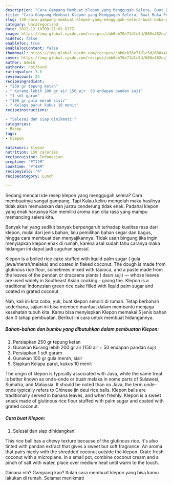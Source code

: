 ```yaml
---
description: "Cara Gampang Membuat Klepon yang Menggugah Selera, Buat Buka Puasa Enak Banget"
title: "Cara Gampang Membuat Klepon yang Menggugah Selera, Buat Buka Puasa Enak Banget"
slug: 139-cara-gampang-membuat-klepon-yang-menggugah-selera-buat-buka-puasa-enak-banget
category: Uncategorized
date: 2022-12-18T09:21:01.877Z
image: https://img-global.cpcdn.com/recipes/cbb0eb76e71d1c5d/680x482cq70/klepon-foto-resep-utama.jpg
hideToc: false
enableToc: true
enableTocContent: false
thumbnail: https://img-global.cpcdn.com/recipes/cbb0eb76e71d1c5d/680x482cq70/klepon-foto-resep-utama.jpg
cover: https://img-global.cpcdn.com/recipes/cbb0eb76e71d1c5d/680x482cq70/klepon-foto-resep-utama.jpg
author: Admin
authorAv: notfound
ratingvalue: 3.8
reviewcount: 24
recipeingredient:
- "250 gr tepung ketan"
- " Kurang lebih 200 gr air 150 air  50 endapan pandan suji"
- "1 sdt garam"
- "100 gr gula merah sisir"
- " Kelapa parut kukus 10 menit"
recipeinstructions:

- "Selesai dan siap dinikmati!"
categories:
- Resep
tags:
- klepon

katakunci: klepon 
nutrition: 150 calories
recipecuisine: Indonesian
preptime: "PT12M"
cooktime: "PT48M"
recipeyield: "4"
recipecategory: Lunch

---
```



Sedang mencari ide resep klepon yang menggugah selera? Cara membuatnya sangat gampang. Tapi Kalau keliru mengolah maka hasilnya tidak akan memuaskan dan justru cenderung tidak enak. Padahal klepon yang enak harusnya Kan memiliki aroma dan cita rasa yang mampu memancing selera kita.


Banyak hal yang sedikit banyak berpengaruh terhadap kualitas rasa dari klepon, mulai dari jenis bahan, lalu pemilihan bahan segar dan bagus, hingga cara membuat dan menyajikannya. Tidak usah bingung jika ingin menyiapkan klepon enak di rumah, karena asal sudah tahu caranya maka hidangan ini dapat jadi suguhan spesial.

Klepon is a boiled rice cake stuffed with liquid palm sugar ( gula jawa/merah/melaka) and coated in flaked coconut. The dough is made from glutinous rice flour, sometimes mixed with tapioca, and a paste made from the leaves of the pandan or dracaena plants ( daun suji) — whose leaves are used widely in Southeast Asian cooking - giving the. Klepon is a traditional Indonesian green rice cake filled with liquid palm sugar and coated in grated coconut.


Nah, kali ini kita coba, yuk, buat klepon sendiri di rumah. Tetap berbahan sederhana, sajian ini bisa memberi manfaat dalam membantu menjaga kesehatan tubuh kita. Kamu bisa menyiapkan Klepon memakai 5 jenis bahan dan 0 tahap pembuatan. Berikut ini cara untuk membuat hidangannya.

<!--inarticleads1-->

##### Bahan-bahan dan bumbu yang dibutuhkan dalam pembuatan Klepon:

1. Persiapkan 250 gr tepung ketan
1. Gunakan  Kurang lebih 200 gr air (150 air + 50 endapan pandan suji)
1. Persiapkan 1 sdt garam
1. Gunakan 100 gr gula merah, sisir
1. Siapkan  Kelapa parut, kukus 10 menit


The origin of klepon is typically associated with Java, while the same treat is better known as onde-onde or buah melaka in some parts of Sulawesi, Sumatra, and Malaysia. It should be noted than on Java, the term onde-onde typically refers to Chinese jin deui rice balls. Klepon balls are traditionally served in banana leaves, and when freshly. Klepon is a sweet snack made of glutinous rice flour stuffed with palm sugar and coated with grated coconut. 

<!--inarticleads2-->

##### Cara buat Klepon:


1. Selesai dan siap dihidangkan!

This rice ball has a chewy texture because of the glutinous rice. It&#39;s also tinted with pandan extract that gives a sweet but soft fragrance. An aroma that pairs nicely with the shredded coconut outside the klepon. Grate fresh coconut with a microplane. In a small pot, combine coconut cream and a pinch of salt with water, place over medium heat until warm to the touch. 

Gimana nih? Gampang kan? Itulah cara membuat klepon yang bisa kamu lakukan di rumah. Selamat menikmati
